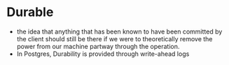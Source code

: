 
# Durable
- the idea that anything that has been known to have been committed by the client should still be there if we were to theoretically remove the power from our machine partway through the operation. 
- In Postgres, Durability is provided through write-ahead logs
